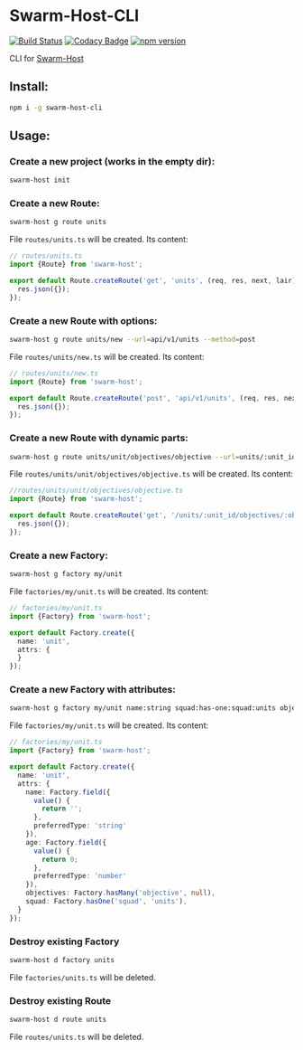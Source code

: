 # Swarm-Host-CLI

[![Build Status](https://travis-ci.org/onechiporenko/swarm-host-cli.svg?branch=master)](https://travis-ci.org/onechiporenko/swarm-host-cli)
[![Codacy Badge](https://api.codacy.com/project/badge/Grade/09abde586a6a4f24b859a5e4b3f57472)](https://www.codacy.com/app/cv_github/swarm-host-cli?utm_source=github.com&amp;utm_medium=referral&amp;utm_content=onechiporenko/swarm-host-cli&amp;utm_campaign=Badge_Grade)
[![npm version](https://badge.fury.io/js/swarm-host-cli.svg)](https://badge.fury.io/js/swarm-host-cli)

CLI for [Swarm-Host](https://github.com/onechiporenko/swarm)

## Install:

```bash
npm i -g swarm-host-cli
```

## Usage:

### Create a new project (works in the empty dir):

```bash
swarm-host init
```

### Create a new Route:

```bash
swarm-host g route units
```

File `routes/units.ts` will be created. Its content:

```typescript
// routes/units.ts
import {Route} from 'swarm-host';

export default Route.createRoute('get', 'units', (req, res, next, lair) => {
  res.json({});
});
```

### Create a new Route with options:

```bash
swarm-host g route units/new --url=api/v1/units --method=post
```

File `routes/units/new.ts` will be created. Its content:

```typescript
// routes/units/new.ts
import {Route} from 'swarm-host';

export default Route.createRoute('post', 'api/v1/units', (req, res, next, lair) => {
  res.json({});
});
```

### Create a new Route with dynamic parts:

```bash
swarm-host g route units/unit/objectives/objective --url=units/:unit_id/objectives/:objective_id
```

File `routes/units/unit/objectives/objective.ts` will be created. Its content:

```typescript
//routes/units/unit/objectives/objective.ts
import {Route} from 'swarm-host';

export default Route.createRoute('get', '/units/:unit_id/objectives/:objective_id', ({params: {unit_id, objective_id}}, res, next, lair) => {
  res.json({});
});

```

### Create a new Factory:

```bash
swarm-host g factory my/unit
```

File `factories/my/unit.ts` will be created. Its content:

```typescript
// factories/my/unit.ts
import {Factory} from 'swarm-host';

export default Factory.create({
  name: 'unit',
  attrs: {
  }
});
```

### Create a new Factory with attributes:

```bash
swarm-host g factory my/unit name:string squad:has-one:squad:units objectives:has-many:objective
```

File `factories/my/unit.ts` will be created. Its content:

```typescript
// factories/my/unit.ts
import {Factory} from 'swarm-host';

export default Factory.create({
  name: 'unit',
  attrs: {
    name: Factory.field({
      value() {
        return '';
      },
      preferredType: 'string'
    }),
    age: Factory.field({
      value() {
        return 0;
      },
      preferredType: 'number'
    }),
    objectives: Factory.hasMany('objective', null),
    squad: Factory.hasOne('squad', 'units'),
  }
});
```

### Destroy existing Factory

```bash
swarm-host d factory units
```

File `factories/units.ts` will be deleted.

### Destroy existing Route

```bash
swarm-host d route units
```

File `routes/units.ts` will be deleted.